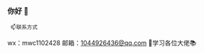 ### 你好 👋
     📫联系方式
wx：mwc1102428
邮箱：1044926436@qq.com
🌱学习各位大佬📚
<!--
**yuan5379/yuan5379** is a ✨ _special_ ✨ repository because its `README.md` (this file) appears on your GitHub profile.

Here are some ideas to get you started:

- 🔭 I’m currently working on ...
- 🌱 I’m currently learning ...
- 👯 I’m looking to collaborate on ...
- 🤔 I’m looking for help with ...
- 💬 Ask me about ...
- 📫 How to reach me: ...
- 😄 Pronouns: ...
- ⚡ Fun fact: ...
-->
